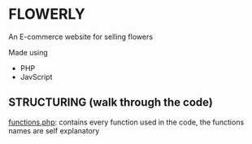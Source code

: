 <h1>FLOWERLY</h1>
<p>An E-commerce website for selling flowers</p>
<p>Made using</p>
<ul>
  <li>PHP</li>
  <li>JavScript</li>
</ul>

<h2>STRUCTURING (walk through the code)</h2>
<p><a href="private/functions.php">functions.php</a>: contains every function used in the code, the functions names are self explanatory</p>